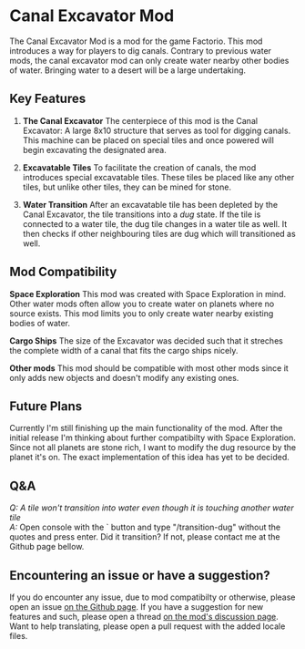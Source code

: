 # Canal Excavator Mod
The Canal Excavator Mod is a mod for the game Factorio. This mod introduces a way for players to dig canals. Contrary to previous water mods, the canal excavator mod can only create water nearby other bodies of water. Bringing water to a desert will be a large undertaking.

## Key Features
1. **The Canal Excavator**
The centerpiece of this mod is the Canal Excavator: A large 8x10 structure that serves as tool for digging canals. This  machine can be placed on special tiles and once powered will begin excavating the designated area.

2. **Excavatable Tiles**
To facilitate the creation of canals, the mod introduces special excavatable tiles. These tiles be placed like any other tiles, but unlike other tiles, they can be mined for stone. 

3. **Water Transition**
After an excavatable tile has been depleted by the Canal Excavator, the tile transitions into a _dug_ state. If the tile is connected to a water tile, the dug tile changes in a water tile as well. It then checks if other neighbouring tiles are dug which will transitioned as well. 


## Mod Compatibility

**Space Exploration**
This mod was created with Space Exploration in mind. Other water mods often allow you to create water on planets where no source exists. This mod limits you to only create water nearby existing bodies of water.

**Cargo Ships**
The size of the Excavator was decided such that it streches the complete width of a canal that fits the cargo ships nicely.

**Other mods**
This mod should be compatible with most other mods since it only adds new objects and doesn't modify any existing ones. 

## Future Plans
Currently I'm still finishing up the main functionality of the mod. After the initial release I'm thinking about further compatibilty with Space Exploration. Since not all planets are stone rich, I want to modify the dug resource by the planet it's on. The exact implementation of this idea has yet to be decided.

## Q&A

*Q: A tile won't transition into water even though it is touching another water tile*  
*A:* Open console with the ` button and type "/transition-dug" without the quotes and press enter. Did it transition? If not, please contact me at the Github page bellow.

## Encountering an issue or have a suggestion?
If you do encounter any issue, due to mod compatibilty or otherwise, please open an issue [on the Github page](https://github.com/jurgyy/Factorio-Canal-Excavator/issues). If you have a suggestion for new features and such, please open a thread [on the mod's discussion page](https://mods.factorio.com/mod/Canal-Excavator/discussion). Want to help translating, please open a pull request with the added locale files.